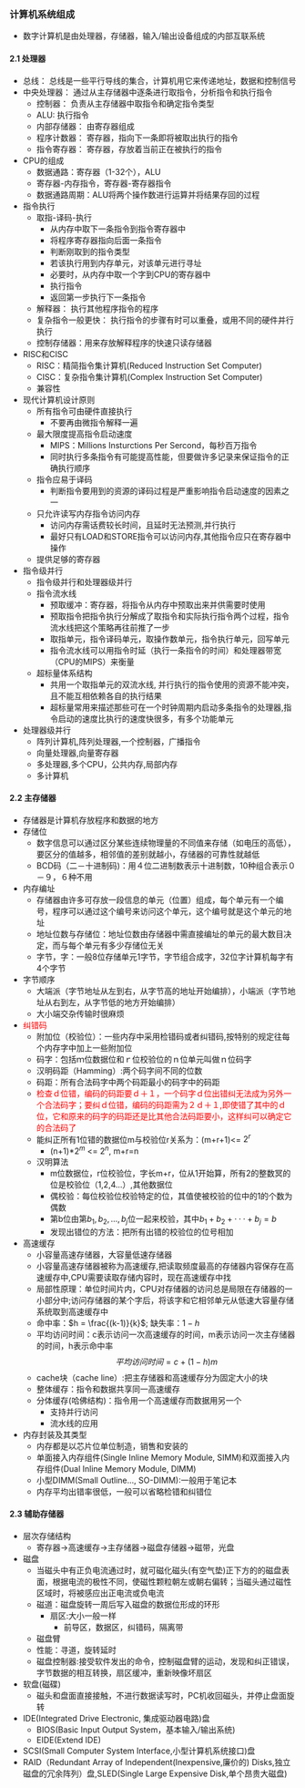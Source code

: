 ### 计算机系统组成

- 数字计算机是由处理器，存储器，输入/输出设备组成的内部互联系统

#### 2.1 处理器
- 总线： 总线是一些平行导线的集合，计算机用它来传递地址，数据和控制信号
- 中央处理器： 通过从主存储器中逐条进行取指令，分析指令和执行指令
    - 控制器： 负责从主存储器中取指令和确定指令类型
    - ALU: 执行指令
    - 内部存储器： 由寄存器组成
    - 程序计数器： 寄存器，指向下一条即将被取出执行的指令
    - 指令寄存器： 寄存器，存放着当前正在被执行的指令
- CPU的组成
    - 数据通路：寄存器（1-32个），ALU
    - 寄存器-内存指令，寄存器-寄存器指令
    - 数据通路周期：ALU将两个操作数进行运算并将结果存回的过程
- 指令执行
    - 取指-译码-执行
        - 从内存中取下一条指令到指令寄存器中
        - 将程序寄存器指向后面一条指令
        - 判断刚取到的指令类型
        - 若该执行用到内存单元，对该单元进行寻址
        - 必要时，从内存中取一个字到CPU的寄存器中
        - 执行指令
        - 返回第一步执行下一条指令
    - 解释器： 执行其他程序指令的程序
    - 复杂指令一般更快： 执行指令的步骤有时可以重叠，或用不同的硬件并行执行
    - 控制存储器：用来存放解释程序的快速只读存储器
- RISC和CISC
    - RISC：精简指令集计算机(Reduced Instruction Set Computer)
    - CISC：复杂指令集计算机(Complex Instruction Set Computer)
    - 兼容性
- 现代计算机设计原则
    - 所有指令可由硬件直接执行
        - 不要再由微指令解释一遍
    - 最大限度提高指令启动速度
        - MIPS：Millions Insturctions Per Sercond，每秒百万指令
        - 同时执行多条指令有可能提高性能，但要做许多记录来保证指令的正确执行顺序
    - 指令应易于译码
        - 判断指令要用到的资源的译码过程是严重影响指令启动速度的因素之一
    - 只允许读写内存指令访问内存
        - 访问内存需话费较长时间，且延时无法预测,并行执行
        - 最好只有LOAD和STORE指令可以访问内存,其他指令应只在寄存器中操作
    - 提供足够的寄存器
- 指令级并行
    - 指令级并行和处理器级并行
    - 指令流水线
        - 预取缓冲：寄存器，将指令从内存中预取出来并供需要时使用
        - 预取指令把指令执行分解成了取指令和实际执行指令两个过程，指令流水线把这个策略再往前推了一步
        - 取指单元，指令译码单元，取操作数单元，指令执行单元，回写单元
        - 指令流水线可以用指令时延（执行一条指令的时间）和处理器带宽（CPU的MIPS）来衡量
    - 超标量体系结构
        - 共用一个取指单元的双流水线, 并行执行的指令使用的资源不能冲突，且不能互相依赖各自的执行结果
        - 超标量常用来描述那些可在一个时钟周期内启动多条指令的处理器,指令启动的速度比执行的速度快很多，有多个功能单元
- 处理器级并行
    - 阵列计算机,阵列处理器,一个控制器，广播指令
    - 向量处理器,向量寄存器
    - 多处理器,多个CPU，公共内存,局部内存
    - 多计算机

#### 2.2 主存储器
- 存储器是计算机存放程序和数据的地方
- 存储位
    - 数字信息可以通过区分某些连续物理量的不同值来存储（如电压的高低），要区分的值越多，相邻值的差别就越小，存储器的可靠性就越低
    - BCD码（二－十进制码)：用４位二进制数表示十进制数，10种组合表示０－９，６种不用
- 内存编址
    - 存储器由许多可存放一段信息的单元（位置）组成，每个单元有一个编号，程序可以通过这个编号来访问这个单元，这个编号就是这个单元的地址
    - 地址位数与存储位：地址位数由存储器中需直接编址的单元的最大数目决定，而与每个单元有多少存储位无关
    - 字节，字：一般8位存储单元1字节，字节组合成字，32位字计算机每字有4个字节
- 字节顺序
    - 大端派（字节地址从左到右，从字节高的地址开始编排），小端派（字节地址从右到左，从字节低的地方开始编排）
    - 大小端交杂传输时很麻烦
- <font color='red'>纠错码</font>
    - 附加位（校验位）：一些内存中采用检错码或者纠错码,按特别的规定往每个内存字中加上一些附加位
    - 码字：包括ｍ位数据位和ｒ位校验位的ｎ位单元叫做ｎ位码字
    - 汉明码距（Hamming）:两个码字间不同的位数
    - 码距：所有合法码字中两个码距最小的码字中的码距
    - <font color='red'>检查ｄ位错，编码的码距要ｄ＋１，一个码字ｄ位出错纠无法成为另外一个合法码字；要纠ｄ位错，编码的码距需为２ｄ＋１,即使错了其中的ｄ位，它和原来的码字的码距还是比其他合法码距要小，这样纠可以确定它的合法码了</font>
    - 能纠正所有1位错的数据位m与校验位r关系为：(m+r+1)<= $2^r$
        - (n+1)*$2^m$ <= $2^n$, m+r=n
    - 汉明算法
        - m位数据位，r位校验位，字长m+r，位从1开始算，所有2的整数冥的位是校验位（1,2,4...）,其他数据位
        - 偶校验：每位校验位校验特定的位，其值使被校验的位中的1的个数为偶数
        - 第b位由第$b_1,b_2,...,b_j$位一起来校验，其中$b_1 + b_2 + ··· + b_j=b$
        - 发现出错位的方法：把所有出错的校验位的位号相加
- 高速缓存
    - 小容量高速存储器，大容量低速存储器
    - 小容量高速存储器被称为高速缓存,把读取频度最高的存储器内容保存在高速缓存中,CPU需要读取存储内容时，现在高速缓存中找
    - 局部性原理：单位时间片内，CPU对存储器的访问总是局限在存储器的一小部分中;访问存储器的某个字后，将该字和它相邻单元从低速大容量存储系统取到高速缓存中
    - 命中率：$h = \frac{(k-1)}{k}$; 缺失率：$1-h$
    - 平均访问时间：c表示访问一次高速缓存的时间，m表示访问一次主存储器的时间，h表示命中率
    $$平均访问时间=c + (1-h)m$$
    - cache块（cache line）:把主存储器和高速缓存分为固定大小的块
    - 整体缓存：指令和数据共享同一高速缓存
    - 分体缓存(哈佛结构)：指令用一个高速缓存而数据用另一个
        - 支持并行访问
        - 流水线的应用
- 内存封装及其类型
    - 内存都是以芯片位单位制造，销售和安装的
    - 单面接入内存组件(Single Inline Memory Module, SIMM)和双面接入内存组件(Dual Inline Memory Module, DIMM)
    - 小型DIMM(Small Outline..., SO-DIMM):一般用于笔记本
    - 内存平均出错率很低，一般可以省略检错和纠错位

#### 2.3 辅助存储器
- 层次存储结构
    - 寄存器->高速缓存->主存储器->磁盘存储器->磁带，光盘
- 磁盘
    - 当磁头中有正负电流通过时，就可磁化磁头(有空气垫)正下方的的磁盘表面，根据电流的极性不同，使磁性颗粒朝左或朝右偏转；当磁头通过磁性区域时，将被感应出正电流或负电流
    - 磁道：磁盘旋转一周后写入磁盘的数据位形成的环形
        - 扇区:大小一般一样
            - 前导区，数据区，纠错码，隔离带
    - 磁盘臂
    - 性能：寻道，旋转延时
    - 磁盘控制器:接受软件发出的命令，控制磁盘臂的运动，发现和纠正错误，字节数据的相互转换，扇区缓冲，重新映像坏扇区
- 软盘(磁碟)
    - 磁头和盘面直接接触，不进行数据读写时，PC机收回磁头，并停止盘面旋转
- IDE(Integrated Drive Electronic, 集成驱动器电路)盘
    - BIOS(Basic Input Output System，基本输入/输出系统)
    - EIDE(Extend IDE)
- SCSI(Small Computer System Interface,小型计算机系统接口)盘
- RAID（Redundant Array of Independent(Inexpensive,廉价的) Disks,独立磁盘的冗余阵列）盘,SLED(Single Large Expensive Disk,单个昂贵大磁盘)